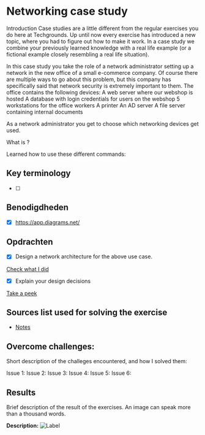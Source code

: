 # Networking case study

Introduction
Case studies are a little different from the regular exercises you do here at Techgrounds. Up until now every exercise has introduced a new topic, where you had to figure out how to make it work. In a case study we combine your previously learned knowledge with a real life example (or a fictional example closely resembling a real life situation).

In this case study you take the role of a network administrator setting up a network in the new office of a small e-commerce company. Of course there are multiple ways to go about this problem, but this company has specifically said that network security is extremely important to them.
The office contains the following devices:
A web server where our webshop is hosted
A database with login credentials for users on the webshop
5 workstations for the office workers
A printer
An AD server
A file server containing internal documents

As a network administrator you get to choose which networking devices get used.

What is ?

Learned how to use these different commands:

## Key terminology

- [ ]

## Benodigdheden

- [x] https://app.diagrams.net/

## Opdrachten

- [x] Design a network architecture for the above use case.

[Check what I did]()

- [x] Explain your design decisions

[Take a peek]()

## Sources list used for solving the exercise

- [Notes]()

## Overcome challenges:

Short description of the challeges encountered, and how I solved them:

Issue 1:
Issue 2:
Issue 3:
Issue 4:
Issue 5:
Issue 6:

## Results

Brief description of the result of the exercises. An image can speak more than a thousand words.

**Description:**
![Label]()
